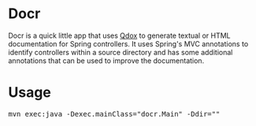 Docr
====

Docr is a quick little app that uses [Qdox](http://qdox.codehaus.org/) to generate textual or HTML documentation for Spring controllers. It uses
Spring's MVC annotations to identify controllers within a source directory and has some additional annotations that can be used to improve the
documentation.

Usage
=====

<pre>
mvn exec:java -Dexec.mainClass="docr.Main" -Ddir="<java source files>"
</pre> 